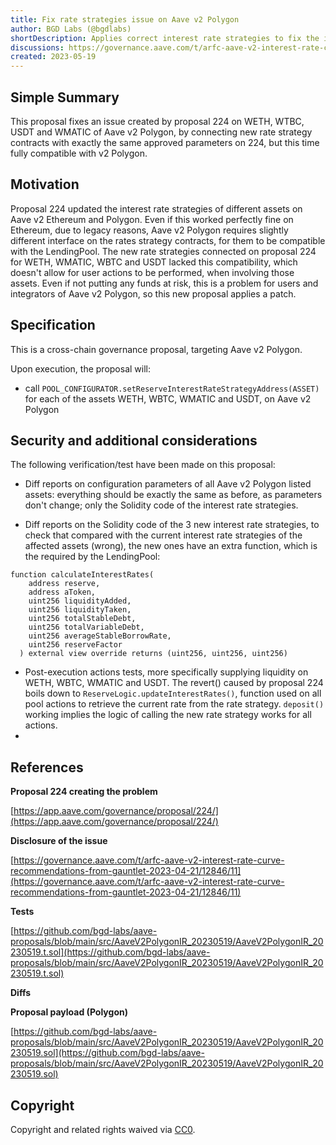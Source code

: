 ```yaml
---
title: Fix rate strategies issue on Aave v2 Polygon
author: BGD Labs (@bgdlabs)
shortDescription: Applies correct interest rate strategies to fix the issue caused by 224 proposal
discussions: https://governance.aave.com/t/arfc-aave-v2-interest-rate-curve-recommendations-from-gauntlet-2023-04-21/12846/11
created: 2023-05-19
---
```


## Simple Summary

This proposal fixes an issue created by proposal 224 on WETH, WTBC, USDT and WMATIC of Aave v2 Polygon, by connecting new rate strategy contracts with exactly the same approved parameters on 224, but this time fully compatible with v2 Polygon.

## Motivation

Proposal 224 updated the interest rate strategies of different assets on Aave v2 Ethereum and Polygon. Even if this worked perfectly fine on Ethereum, due to legacy reasons, Aave v2 Polygon requires slightly different interface on the rates strategy contracts, for them to be compatible with the LendingPool.
The new rate strategies connected on proposal 224 for WETH, WMATIC, WBTC and USDT lacked this compatibility, which doesn't allow for user actions to be performed, when involving those assets.
Even if not putting any funds at risk, this is a problem for users and integrators of Aave v2 Polygon, so this new proposal applies a patch.

## Specification

This is a cross-chain governance proposal, targeting Aave v2 Polygon.

Upon execution, the proposal will:

- call `POOL_CONFIGURATOR.setReserveInterestRateStrategyAddress(ASSET)` for each of the assets WETH, WBTC, WMATIC and USDT, on Aave v2 Polygon

## Security and additional considerations

The following verification/test have been made on this proposal:

- Diff reports on configuration parameters of all Aave v2 Polygon listed assets: everything should be exactly the same as before, as parameters don't change; only the Solidity code of the interest rate strategies.

- Diff reports on the Solidity code of the 3 new interest rate strategies, to check that compared with the current interest rate strategies of the affected assets (wrong), the new ones have an extra function, which is the required by the LendingPool:

```
function calculateInterestRates(
    address reserve,
    address aToken,
    uint256 liquidityAdded,
    uint256 liquidityTaken,
    uint256 totalStableDebt,
    uint256 totalVariableDebt,
    uint256 averageStableBorrowRate,
    uint256 reserveFactor
  ) external view override returns (uint256, uint256, uint256)
```

- Post-execution actions tests, more specifically supplying liquidity on WETH, WBTC, WMATIC and USDT. The revert() caused by proposal 224 boils down to `ReserveLogic.updateInterestRates()`, function used on all pool actions to retrieve the current rate from the rate strategy. `deposit()` working implies the logic of calling the new rate strategy works for all actions.
- 

## References

**Proposal 224 creating the problem**

[https://app.aave.com/governance/proposal/224/](https://app.aave.com/governance/proposal/224/)

**Disclosure of the issue**

[https://governance.aave.com/t/arfc-aave-v2-interest-rate-curve-recommendations-from-gauntlet-2023-04-21/12846/11](https://governance.aave.com/t/arfc-aave-v2-interest-rate-curve-recommendations-from-gauntlet-2023-04-21/12846/11)

**Tests**

[https://github.com/bgd-labs/aave-proposals/blob/main/src/AaveV2PolygonIR_20230519/AaveV2PolygonIR_20230519.t.sol](https://github.com/bgd-labs/aave-proposals/blob/main/src/AaveV2PolygonIR_20230519/AaveV2PolygonIR_20230519.t.sol)

**Diffs**

[]()


**Proposal payload (Polygon)**

[https://github.com/bgd-labs/aave-proposals/blob/main/src/AaveV2PolygonIR_20230519/AaveV2PolygonIR_20230519.sol](https://github.com/bgd-labs/aave-proposals/blob/main/src/AaveV2PolygonIR_20230519/AaveV2PolygonIR_20230519.sol)

[]()


## Copyright

Copyright and related rights waived via [CC0](https://creativecommons.org/publicdomain/zero/1.0/).
